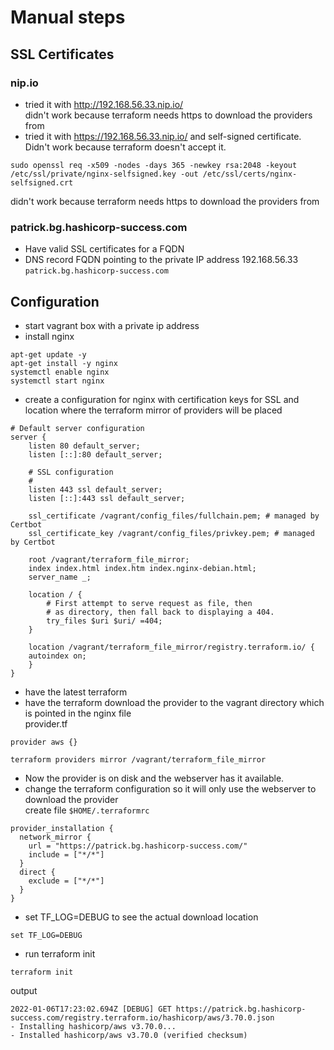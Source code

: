 # Manual steps

## SSL Certificates

### nip.io
- tried it with http://192.168.56.33.nip.io/  
didn't work because terraform needs https to download the providers from
- tried it with https://192.168.56.33.nip.io/ and self-signed certificate. Didn't work because terraform doesn't accept it. 
```
sudo openssl req -x509 -nodes -days 365 -newkey rsa:2048 -keyout /etc/ssl/private/nginx-selfsigned.key -out /etc/ssl/certs/nginx-selfsigned.crt
```
didn't work because terraform needs https to download the providers from

### patrick.bg.hashicorp-success.com 
- Have valid SSL certificates for a FQDN 
- DNS record FQDN pointing to the private IP address 192.168.56.33
```patrick.bg.hashicorp-success.com```



## Configuration

- start vagrant box with a private ip address
- install nginx
```
apt-get update -y
apt-get install -y nginx
systemctl enable nginx 
systemctl start nginx 
```
- create a configuration for nginx with certification keys for SSL and location where the terraform mirror of providers will be placed
```
# Default server configuration
server {
	listen 80 default_server;
	listen [::]:80 default_server;

	# SSL configuration
	#
	listen 443 ssl default_server;
	listen [::]:443 ssl default_server;

	ssl_certificate /vagrant/config_files/fullchain.pem; # managed by Certbot
	ssl_certificate_key /vagrant/config_files/privkey.pem; # managed by Certbot

	root /vagrant/terraform_file_mirror;
	index index.html index.htm index.nginx-debian.html;
	server_name _;

	location / {
		# First attempt to serve request as file, then
		# as directory, then fall back to displaying a 404.
		try_files $uri $uri/ =404;
	}

    location /vagrant/terraform_file_mirror/registry.terraform.io/ {
    autoindex on;
    }
}
```
- have the latest terraform 
- have the terraform download the provider to the vagrant directory which is pointed in the nginx file  
provider.tf
```
provider aws {}
```
```
terraform providers mirror /vagrant/terraform_file_mirror
```
- Now the provider is on disk and the webserver has it available. 
- change the terraform configuration so it will only use the webserver to download the provider  
create file ```$HOME/.terraformrc```
```
provider_installation {
  network_mirror {
    url = "https://patrick.bg.hashicorp-success.com/"
    include = ["*/*"]
  }
  direct {
    exclude = ["*/*"]
  }
}
```
- set TF_LOG=DEBUG to see the actual download location
```
set TF_LOG=DEBUG
```
- run terraform init
```
terraform init
```
output
```
2022-01-06T17:23:02.694Z [DEBUG] GET https://patrick.bg.hashicorp-success.com/registry.terraform.io/hashicorp/aws/3.70.0.json
- Installing hashicorp/aws v3.70.0...
- Installed hashicorp/aws v3.70.0 (verified checksum)
```